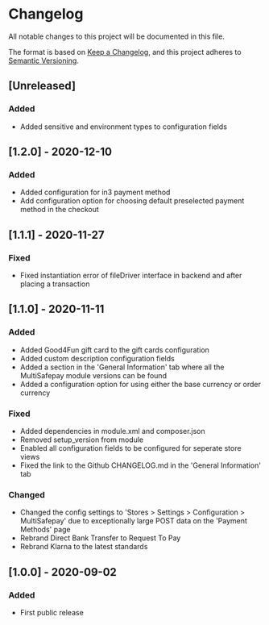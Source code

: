 # Changelog
All notable changes to this project will be documented in this file.

The format is based on [Keep a Changelog](https://keepachangelog.com/en/1.0.0/),
and this project adheres to [Semantic Versioning](https://semver.org/spec/v2.0.0.html).

## [Unreleased]
### Added
- Added sensitive and environment types to configuration fields

## [1.2.0] - 2020-12-10
### Added
- Added configuration for in3 payment method
- Add configuration option for choosing default preselected payment method in the checkout

## [1.1.1] - 2020-11-27
### Fixed
- Fixed instantiation error of fileDriver interface in backend and after placing a transaction

## [1.1.0] - 2020-11-11
### Added
- Added Good4Fun gift card to the gift cards configuration
- Added custom description configuration fields
- Added a section in the 'General Information' tab where all the MultiSafepay module versions can be found
- Added a configuration option for using either the base currency or order currency

### Fixed
- Added dependencies in module.xml and composer.json
- Removed setup_version from module
- Enabled all configuration fields to be configured for seperate store views
- Fixed the link to the Github CHANGELOG.md in the 'General Information' tab

### Changed
- Changed the config settings to 'Stores > Settings > Configuration > MultiSafepay' due to exceptionally large POST data 
on the 'Payment Methods' page
- Rebrand Direct Bank Transfer to Request To Pay
- Rebrand Klarna to the latest standards

## [1.0.0] - 2020-09-02
### Added
- First public release
